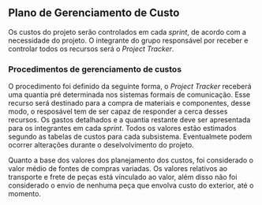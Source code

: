 ## Plano de Gerenciamento de Custo


Os custos do projeto serão controlados em cada _sprint_, de acordo com a necessidade do projeto. O integrante do grupo responsável por receber e controlar todos os recursos será o _Project_ _Tracker_. 

### Procedimentos de gerenciamento de custos

O procedimento foi definido da seguinte forma, o _Project_ _Tracker_ receberá uma quantia pré determinada nos sistemas formais de comunicação. Esse recurso será destinado para a compra de materiais e componentes, desse modo, o resposável tem de ser capaz de responder a cerca desses recursos. Os gastos detalhados e a quantia restante deve ser apresentada para os integrantes em cada _sprint_. Todos os valores estão estimados segundo as tabelas de custos para cada subsistema. Eventualmete podem ocorrer alterações durante o deselvolvimento do projeto.

Quanto a base dos valores dos planejamento dos custos, foi considerado o valor médio de fontes de compras variadas. Os valores relativos ao transporte e frete de peças está vínculado ao valor, além disso não foi considerado o envio de nenhuma peça que envolva custo do exterior, até o momento.
